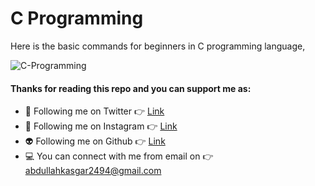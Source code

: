 # C Programming
Here is the basic commands for beginners in C programming language,

![C-Programming](https://github.com/abdullah0912/C/assets/88820048/da9c3f4f-cec6-4411-aaf9-6e21d1e73ed9)

#### Thanks for reading this repo and you can support me as:

- 👻 Following me on Twitter 👉 [Link](https://twitter.com/AbdullahKasgar)
- 🤖 Following me on Instagram 👉 [Link](https://www.instagram.com/jay_official_24_/)
- 👽 Following me on Github 👉 [Link](https://github.com/abdullah0912/)
- 💻 You can connect with me from email on 👉 [abdullahkasgar2494@gmail.com](abdullahkasgar2494@gmail.com)

